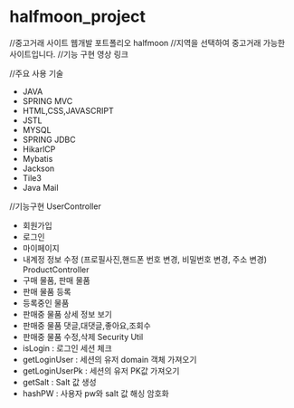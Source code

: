 # halfmoon_project

//중고거래 사이트 웹개발 포트폴리오 halfmoon
//지역을 선택하여 중고거래 가능한 사이트입니다.
//기능 구현 영상 링크


//주요 사용 기술
- JAVA
- SPRING MVC
- HTML,CSS,JAVASCRIPT
- JSTL
- MYSQL
- SPRING JDBC
- HikarlCP
- Mybatis
- Jackson
- Tile3
- Java Mail

//기능구현
UserController
- 회원가입
- 로그인
- 마이페이지
- 내계정 정보 수정 (프로필사진,핸드폰 번호 변경, 비밀번호 변경, 주소 변경)
ProductController
- 구매 물품, 판매 물품
- 판매 물품 등록
- 등록중인 물품
- 판매중 물품 상세 정보 보기
- 판매중 물품 댓글,대댓글,좋아요,조회수
- 판매중 물품 수정,삭제
Security Util
- isLogin : 로그인 세션 체크
- getLoginUser : 세션의 유저 domain 객체 가져오기
- getLoginUserPk : 세션의 유저 PK값 가져오기
- getSalt : Salt 값 생성
- hashPW : 사용자 pw와 salt 값 해싱 암호화


